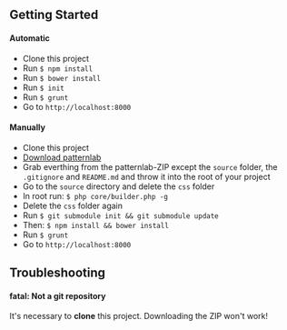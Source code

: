 ## Getting Started

#### Automatic

- Clone this project
- Run `$ npm install`
- Run `$ bower install`
- Run `$ init`
- Run `$ grunt`
- Go to `http://localhost:8000`



#### Manually

- Clone this project
- [Download patternlab](https://github.com/pattern-lab/patternlab-php/archive/master.zip)
- Grab everthing from the patternlab-ZIP except the `source` folder, the `.gitignore` and `README.md` and throw it into the root of your project
- Go to the `source` directory and delete the `css` folder
- In root run: `$ php core/builder.php -g`
- Delete the `css` folder again
- Run `$ git submodule init && git submodule update`
- Then: `$ npm install && bower install`
- Run `$ grunt`
- Go to `http://localhost:8000`



## Troubleshooting

#### fatal: Not a git repository

It's necessary to **clone** this project. Downloading the ZIP won't work!
